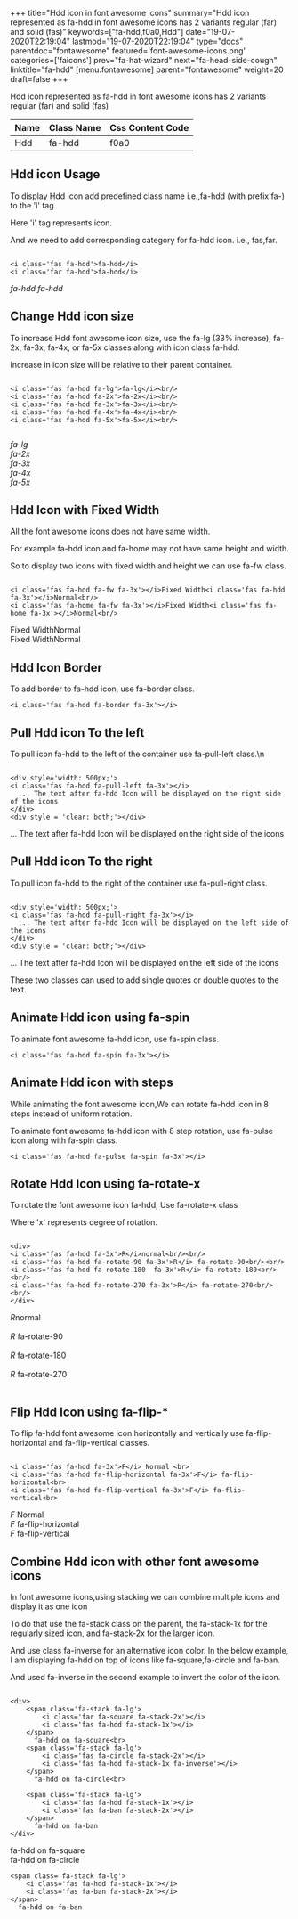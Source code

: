 +++
title="Hdd icon in font awesome icons"
summary="Hdd icon represented as fa-hdd in font awesome icons has 2 variants regular (far) and solid (fas)"
keywords=["fa-hdd,f0a0,Hdd"]
date="19-07-2020T22:19:04"
lastmod="19-07-2020T22:19:04"
type="docs"
parentdoc="fontawesome"
featured='font-awesome-icons.png'
categories=['faicons']
prev="fa-hat-wizard"
next="fa-head-side-cough"
linktitle="fa-hdd"
[menu.fontawesome]
parent="fontawesome"
weight=20
draft=false
+++


Hdd icon represented as fa-hdd in font awesome icons has 2 variants regular (far) and solid (fas)

<div class='table-responsive'><table class='table'><thead><tr><th>Name</th><th>Class Name</th><th>Css Content Code</th></tr></thead><tbody><tr><td>Hdd</td><td>fa-hdd</td><td>f0a0</td></tr></tbody></table></div>



## Hdd icon Usage

To display Hdd icon add predefined class name i.e.,fa-hdd (with prefix fa-) to the 'i' tag.

Here 'i' tag represents icon.

And we need to add corresponding category for fa-hdd icon. i.e., fas,far.


```

<i class='fas fa-hdd'>fa-hdd</i>
<i class='far fa-hdd'>fa-hdd</i>
```

<i class='fas fa-hdd'>fa-hdd</i>
<i class='far fa-hdd'>fa-hdd</i>




## Change Hdd icon size
To increase Hdd font awesome icon size, use the fa-lg (33% increase), fa-2x, fa-3x, fa-4x, or fa-5x classes along with icon class fa-hdd.

Increase in icon size will be relative to their parent container. 

```

<i class='fas fa-hdd fa-lg'>fa-lg</i><br/>
<i class='fas fa-hdd fa-2x'>fa-2x</i><br/>
<i class='fas fa-hdd fa-3x'>fa-3x</i><br/>
<i class='fas fa-hdd fa-4x'>fa-4x</i><br/>
<i class='fas fa-hdd fa-5x'>fa-5x</i><br/>
            
```

<i class='fas fa-hdd fa-lg'>fa-lg</i><br/>
<i class='fas fa-hdd fa-2x'>fa-2x</i><br/>
<i class='fas fa-hdd fa-3x'>fa-3x</i><br/>
<i class='fas fa-hdd fa-4x'>fa-4x</i><br/>
<i class='fas fa-hdd fa-5x'>fa-5x</i><br/>
            



## Hdd Icon with Fixed Width 

All the font awesome icons does not have same width.

For example fa-hdd icon and fa-home may not have same height and width.

So to display two icons with fixed width and height we can use fa-fw class.


```

<i class='fas fa-hdd fa-fw fa-3x'></i>Fixed Width<i class='fas fa-hdd fa-3x'></i>Normal<br/>
<i class='fas fa-home fa-fw fa-3x'></i>Fixed Width<i class='fas fa-home fa-3x'></i>Normal<br/>
```

<i class='fas fa-hdd fa-fw fa-3x'></i>Fixed Width<i class='fas fa-hdd fa-3x'></i>Normal<br/>
<i class='fas fa-home fa-fw fa-3x'></i>Fixed Width<i class='fas fa-home fa-3x'></i>Normal<br/>



## Hdd Icon Border 

To add border to fa-hdd icon, use fa-border class.


```
<i class='fas fa-hdd fa-border fa-3x'></i>

```
<i class='fas fa-hdd fa-border fa-3x'></i>





## Pull Hdd icon To the left

To pull icon fa-hdd to the left of the container use fa-pull-left class.\n

```

<div style='width: 500px;'>
<i class='fas fa-hdd fa-pull-left fa-3x'></i>
  ... The text after fa-hdd Icon will be displayed on the right side of the icons
</div>
<div style = 'clear: both;'></div>
```

<div style='width: 500px;'>
<i class='fas fa-hdd fa-pull-left fa-3x'></i>
  ... The text after fa-hdd Icon will be displayed on the right side of the icons
</div>
<div style = 'clear: both;'></div>




## Pull Hdd icon To the right
To pull icon fa-hdd to the right of the container use fa-pull-right class.

```

<div style='width: 500px;'>
<i class='fas fa-hdd fa-pull-right fa-3x'></i>
  ... The text after fa-hdd Icon will be displayed on the left side of the icons
</div>
<div style = 'clear: both;'></div>
```

<div style='width: 500px;'>
<i class='fas fa-hdd fa-pull-right fa-3x'></i>
  ... The text after fa-hdd Icon will be displayed on the left side of the icons
</div>
<div style = 'clear: both;'></div>

These two classes can used to add single quotes or double quotes to the text.


## Animate Hdd icon using fa-spin
To animate font awesome fa-hdd icon, use fa-spin class.

```
<i class='fas fa-hdd fa-spin fa-3x'></i>
```
<i class='fas fa-hdd fa-spin fa-3x'></i>




## Animate Hdd icon with steps
While animating the font awesome icon,We can rotate fa-hdd icon in 8 steps instead of uniform rotation.

To animate font awesome fa-hdd icon with 8 step rotation, use fa-pulse icon along with fa-spin class.


```
<i class='fas fa-hdd fa-pulse fa-spin fa-3x'></i>

```
<i class='fas fa-hdd fa-pulse fa-spin fa-3x'></i>





## Rotate Hdd Icon using fa-rotate-x
To rotate the font awesome icon fa-hdd, Use fa-rotate-x class

Where 'x' represents degree of rotation.


```

<div>
<i class='fas fa-hdd fa-3x'>R</i>normal<br/><br/>
<i class='fas fa-hdd fa-rotate-90 fa-3x'>R</i> fa-rotate-90<br/><br/> 
<i class='fas fa-hdd fa-rotate-180  fa-3x'>R</i> fa-rotate-180<br/><br/> 
<i class='fas fa-hdd fa-rotate-270 fa-3x'>R</i> fa-rotate-270<br/><br/>
</div>
```

<div>
<i class='fas fa-hdd fa-3x'>R</i>normal<br/><br/>
<i class='fas fa-hdd fa-rotate-90 fa-3x'>R</i> fa-rotate-90<br/><br/> 
<i class='fas fa-hdd fa-rotate-180  fa-3x'>R</i> fa-rotate-180<br/><br/> 
<i class='fas fa-hdd fa-rotate-270 fa-3x'>R</i> fa-rotate-270<br/><br/>
</div>




## Flip Hdd Icon using fa-flip-*
To flip fa-hdd font awesome icon horizontally and vertically use fa-flip-horizontal and fa-flip-vertical classes. 

```

<i class='fas fa-hdd fa-3x'>F</i> Normal <br>
<i class='fas fa-hdd fa-flip-horizontal fa-3x'>F</i> fa-flip-horizontal<br>
<i class='fas fa-hdd fa-flip-vertical fa-3x'>F</i> fa-flip-vertical<br>
```

<i class='fas fa-hdd fa-3x'>F</i> Normal <br>
<i class='fas fa-hdd fa-flip-horizontal fa-3x'>F</i> fa-flip-horizontal<br>
<i class='fas fa-hdd fa-flip-vertical fa-3x'>F</i> fa-flip-vertical<br>




## Combine Hdd icon with other font awesome icons
In font awesome icons,using stacking we can combine multiple icons and display it as one icon 

To do that use the fa-stack class on the parent, the fa-stack-1x for the regularly sized icon, and fa-stack-2x for the larger icon.

And use class fa-inverse for an alternative icon color. 
In the below example, I am displaying fa-hdd on top of icons like fa-square,fa-circle and fa-ban.

And used fa-inverse in the second example to invert the color of the icon.

```

<div>
    <span class='fa-stack fa-lg'>
        <i class='far fa-square fa-stack-2x'></i>
        <i class='fas fa-hdd fa-stack-1x'></i>
    </span>
      fa-hdd on fa-square<br>
    <span class='fa-stack fa-lg'>
        <i class='fas fa-circle fa-stack-2x'></i>
        <i class='fas fa-hdd fa-stack-1x fa-inverse'></i>
    </span>
      fa-hdd on fa-circle<br>

    <span class='fa-stack fa-lg'>
        <i class='fas fa-hdd fa-stack-1x'></i>
        <i class='fas fa-ban fa-stack-2x'></i>
    </span>
      fa-hdd on fa-ban
</div>
```

<div>
    <span class='fa-stack fa-lg'>
        <i class='far fa-square fa-stack-2x'></i>
        <i class='fas fa-hdd fa-stack-1x'></i>
    </span>
      fa-hdd on fa-square<br>
    <span class='fa-stack fa-lg'>
        <i class='fas fa-circle fa-stack-2x'></i>
        <i class='fas fa-hdd fa-stack-1x fa-inverse'></i>
    </span>
      fa-hdd on fa-circle<br>

    <span class='fa-stack fa-lg'>
        <i class='fas fa-hdd fa-stack-1x'></i>
        <i class='fas fa-ban fa-stack-2x'></i>
    </span>
      fa-hdd on fa-ban
</div>






